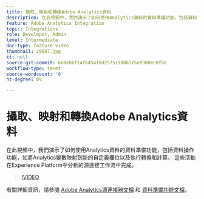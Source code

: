 ```yaml
---
title: 攝取、映射和轉換Adobe Analytics資料
description: 在此視頻中，我們演示了如何使用Analytics資料的資料準備功能，包括資料操作功能，如將Analytics變數映射到新的自定義欄位以及執行轉換和計算。 這些活動在Experience Platform中分析的源連接工作流中完成。
feature: Adobe Analytics Integration
topic: Integrations
role: Developer, Admin
level: Intermediate
doc-type: feature video
thumbnail: 29687.jpg
kt: null
source-git-commit: 6e8ebbf14f645419d25751988b175e8300ec0fb6
workflow-type: tm+mt
source-wordcount: '0'
ht-degree: 0%

---
```



# 攝取、映射和轉換Adobe Analytics資料

在此視頻中，我們演示了如何使用Analytics資料的資料準備功能，包括資料操作功能，如將Analytics變數映射到新的自定義欄位以及執行轉換和計算。 這些活動在Experience Platform中分析的源連接工作流中完成。

>[!VIDEO](https://video.tv.adobe.com/v/29687?quality=12&learn=on)

有關詳細資訊，請參閱 [Adobe Analytics源連接器文檔](https://experienceleague.adobe.com/docs/experience-platform/sources/ui-tutorials/create/adobe-applications/analytics.html?lang=zh-Hant) 和 [資料準備功能文檔](https://experienceleague.adobe.com/docs/experience-platform/data-prep/functions.html%3Flang%3Dsv)。